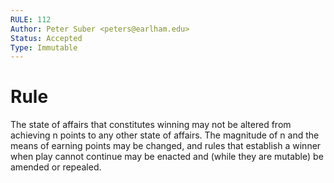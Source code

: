 ```yaml
---
RULE: 112
Author: Peter Suber <peters@earlham.edu>
Status: Accepted
Type: Immutable
---
```


# Rule

The state of affairs that constitutes winning may not be altered from achieving n points to any other state of affairs. The magnitude of n and the means of earning points may be changed, and rules that establish a winner when play cannot continue may be enacted and (while they are mutable) be amended or repealed.